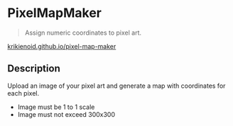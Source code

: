 # PixelMapMaker

> Assign numeric coordinates to pixel art.

[krikienoid.github.io/pixel-map-maker](https://krikienoid.github.io/pixel-map-maker/)

## Description

Upload an image of your pixel art and generate a map with coordinates for each pixel.

- Image must be 1 to 1 scale
- Image must not exceed 300x300
